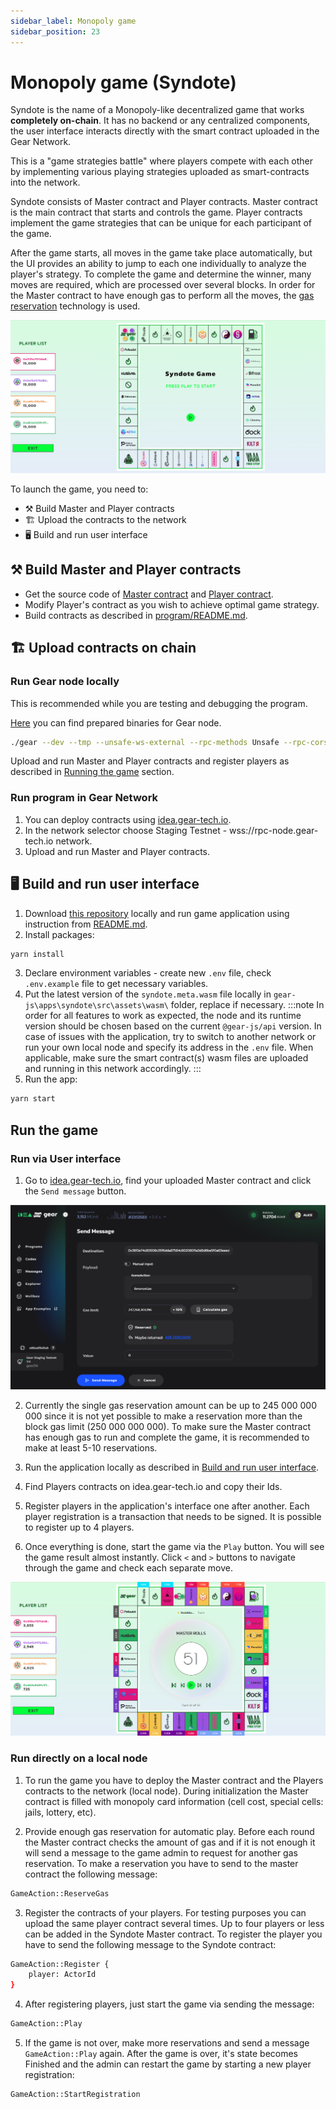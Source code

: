 ```yaml
---
sidebar_label: Monopoly game
sidebar_position: 23
---
```


# Monopoly game (Syndote)

Syndote is the name of a Monopoly-like decentralized game that works **completely on-chain**. It has no backend or any centralized components, the user interface interacts directly with the smart contract uploaded in the Gear Network. 

This is a "game strategies battle" where players compete with each other by implementing various playing strategies uploaded as smart-contracts into the network.

Syndote consists of Master contract and Player contracts. Master contract is the main contract that starts and controls the game. Player contracts implement the game strategies that can be unique for each participant of the game. 

After the game starts, all moves in the game take place automatically, but the UI provides an ability to jump to each one individually to analyze the player's strategy. To complete the game and determine the winner, many moves are required, which are processed over several blocks. In order for the Master contract to have enough gas to perform all the moves, the [gas reservation](../developing-contracts/gas-reservation) technology is used.

![img alt](./img/monopoly-1.png)

To launch the game, you need to:

- ⚒️ Build Master and Player contracts
- 🏗️ Upload the contracts to the network
- 🖥️ Build and run user interface

## ⚒️ Build Master and Player contracts

- Get the source code of [Master contract](https://github.com/gear-tech/syndote-game/tree/master/program/syndote) and [Player contract](https://github.com/gear-tech/syndote-game/tree/master/program/player).
- Modify Player's contract as you wish to achieve optimal game strategy.
- Build contracts as described in [program/README.md](https://github.com/gear-tech/syndote-game/blob/master/program/README.md#building-contracts).

## 🏗️ Upload contracts on chain

### Run Gear node locally

This is recommended while you are testing and debugging the program.

[Here](https://get.gear.rs/) you can find prepared binaries for Gear node.

```sh
./gear --dev --tmp --unsafe-ws-external --rpc-methods Unsafe --rpc-cors all
```

Upload and run Master and Player contracts and register players as described in [Running the game](#running-the-game) section.

### Run program in Gear Network

1. You can deploy contracts using [idea.gear-tech.io](https://idea.gear-tech.io/).
2. In the network selector choose Staging Testnet - wss://rpc-node.gear-tech.io network.
3. Upload and run Master and Player contracts.

## 🖥️ Build and run user interface

1. Download [this repository](https://github.com/gear-tech/gear-js) locally and run game application using instruction from [README.md](https://github.com/gear-tech/gear-js/tree/main/apps/syndote#readme).
2. Install packages:
```sh
yarn install
```
3. Declare environment variables - create new `.env` file, check `.env.example` file to get necessary variables.
4. Put the latest version of the `syndote.meta.wasm` file locally in `gear-js\apps\syndote\src\assets\wasm\` folder, replace if necessary.
:::note
In order for all features to work as expected, the node and its runtime version should be chosen based on the current `@gear-js/api` version. In case of issues with the application, try to switch to another network or run your own local node and specify its address in the `.env` file. When applicable, make sure the smart contract(s) wasm files are uploaded and running in this network accordingly.
:::
5. Run the app:
```sh
yarn start
```

## Run the game

### Run via User interface

1. Go to [idea.gear-tech.io](https://idea.gear-tech.io/), find your uploaded Master contract and click the `Send message` button.

![img alt](./img/monopoly-gas-reserve.png)

2. Currently the single gas reservation amount can be up to 245 000 000 000 since it is not yet possible to make a reservation more than the block gas limit (250 000 000 000). To make sure the Master contract has enough gas to run and complete the game, it is recommended to make at least 5-10 reservations.

3. Run the application locally as described in [Build and run user interface](#🖥️-build-and-run-user-interface).

4. Find Players contracts on idea.gear-tech.io and copy their Ids.

5. Register players in the application's interface one after another. Each player registration is a transaction that needs to be signed. It is possible to register up to 4 players.

6. Once everything is done, start the game via the `Play` button. You will see the game result almost instantly. Click `<` and `>` buttons to navigate through the game and check each separate move.

![img alt](./img/monopoly-2.png)

### Run directly on a local node

1. To run the game you have to deploy the Master contract and the Players contracts to the network (local node). During initialization the Master contract is filled with monopoly card information (cell cost, special cells: jails, lottery, etc).

2. Provide enough gas reservation for automatic play. Before each round the Master contract checks the amount of gas and if it is not enough it will send a message to the game admin to request for another gas reservation. To make a reservation you have to send to the master contract the following message:

```sh
GameAction::ReserveGas
```

3. Register the contracts of your players. For testing purposes you can upload the same player contract several times. Up to four players or less can be added in the Syndote Master contract.
To register the player you have to send the following message to the Syndote contract:

```sh
GameAction::Register {
    player: ActorId
}
```

4. After registering players, just start the game via sending the message:

```sh
GameAction::Play
```

5. If the game is not over, make more reservations and send a message `GameAction::Play` again. After the game is over, it's state becomes Finished and the admin can restart the game by starting a new player registration:

```sh
GameAction::StartRegistration
```